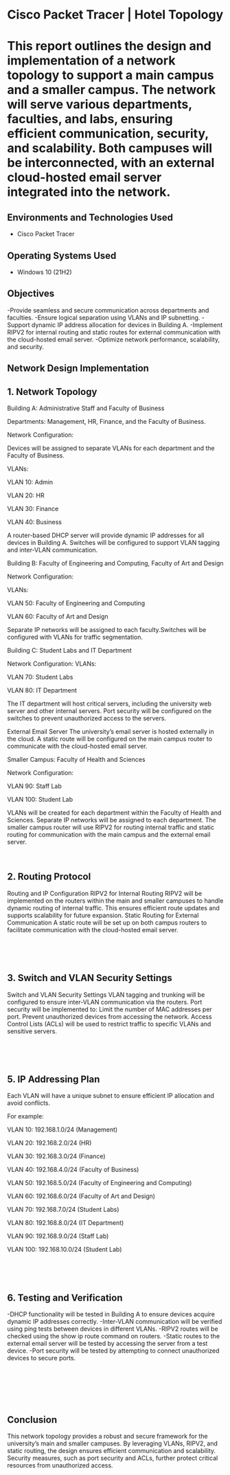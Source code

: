 <p align="center">
</p>

<h1>Cisco Packet Tracer |  Hotel Topology<h1>
  
This report outlines the design and implementation of a network topology to support a main campus and a smaller campus. The network will serve various departments, faculties, and labs, ensuring efficient communication, security, and scalability. Both campuses will be interconnected, with an external cloud-hosted email server integrated into the network.

<h2>Environments and Technologies Used</h2>

- Cisco Packet Tracer

<h2>Operating Systems Used </h2>

- Windows 10</b> (21H2)

<h2>Objectives</h2>

-Provide seamless and secure communication across departments and faculties.
-Ensure logical separation using VLANs and IP subnetting.
-Support dynamic IP address allocation for devices in Building A.
-Implement RIPV2 for internal routing and static routes for external communication with the cloud-hosted email server.
-Optimize network performance, scalability, and security.


<h2>Network Design Implementation</h2>

<p>

</p>
<p>
<h2>1. Network Topology</h2>
Building A: Administrative Staff and Faculty of Business
  
Departments: Management, HR, Finance, and the Faculty of Business.

Network Configuration:

Devices will be assigned to separate VLANs for each department and the Faculty of Business.

VLANs:

VLAN 10: Admin

VLAN 20: HR

VLAN 30: Finance

VLAN 40: Business

A router-based DHCP server will provide dynamic IP addresses for all devices in Building A. Switches will be configured to support VLAN tagging and inter-VLAN communication.

Building B: Faculty of Engineering and Computing, Faculty of Art and Design

Network Configuration:

VLANs:

VLAN 50: Faculty of Engineering and Computing

VLAN 60: Faculty of Art and Design

Separate IP networks will be assigned to each faculty.Switches will be configured with VLANs for traffic segmentation.

Building C: Student Labs and IT Department

Network Configuration:
VLANs:

VLAN 70: Student Labs

VLAN 80: IT Department

The IT department will host critical servers, including the university web server and other internal servers. Port security will be configured on the switches to prevent unauthorized access to the servers.

External Email Server
The university’s email server is hosted externally in the cloud. A static route will be configured on the main campus router to communicate with the cloud-hosted email server.

Smaller Campus: Faculty of Health and Sciences

Network Configuration:

VLAN 90: Staff Lab

VLAN 100: Student Lab

VLANs will be created for each department within the Faculty of Health and Sciences. Separate IP networks will be assigned to each department. The smaller campus router will use RIPV2 for routing internal traffic and static routing for communication with the main campus and the external email server.



</p>
<br />

<p>

</p>
<p>
<h2>2. Routing Protocol</h2>
  
Routing and IP Configuration
RIPV2 for Internal Routing
RIPV2 will be implemented on the routers within the main and smaller campuses to handle dynamic routing of internal traffic.
This ensures efficient route updates and supports scalability for future expansion.
Static Routing for External Communication
A static route will be set up on both campus routers to facilitate communication with the cloud-hosted email server.


</p>
<br />
</p>
<br />

<p>

</p>
<p>
<h2>3. Switch and VLAN Security Settings</h2>
  
Switch and VLAN Security Settings
VLAN tagging and trunking will be configured to ensure inter-VLAN communication via the routers.
Port security will be implemented to:
Limit the number of MAC addresses per port.
Prevent unauthorized devices from accessing the network.
Access Control Lists (ACLs) will be used to restrict traffic to specific VLANs and sensitive servers.

</p>
<br /></p>
<br />

<p>

</p>
<p>
<h2>5. IP Addressing Plan</h2>
  
Each VLAN will have a unique subnet to ensure efficient IP allocation and avoid conflicts. 

For example:

VLAN 10: 192.168.1.0/24 (Management)

VLAN 20: 192.168.2.0/24 (HR)

VLAN 30: 192.168.3.0/24 (Finance)

VLAN 40: 192.168.4.0/24 (Faculty of Business)

VLAN 50: 192.168.5.0/24 (Faculty of Engineering and Computing)

VLAN 60: 192.168.6.0/24 (Faculty of Art and Design)

VLAN 70: 192.168.7.0/24 (Student Labs)

VLAN 80: 192.168.8.0/24 (IT Department)

VLAN 90: 192.168.9.0/24 (Staff Lab)

VLAN 100: 192.168.10.0/24 (Student Lab)

</p>
<br /></p>
<br />

<p>

</p>
<p>
<h2>6. Testing and Verification</h2>
  
-DHCP functionality will be tested in Building A to ensure devices acquire dynamic IP addresses correctly.
-Inter-VLAN communication will be verified using ping tests between devices in different VLANs.
-RIPV2 routes will be checked using the show ip route command on routers.
-Static routes to the external email server will be tested by accessing the server from a test device.
-Port security will be tested by attempting to connect unauthorized devices to secure ports.



</p>
<br /></p>
<br /></p>
<br />

<p>

</p>
<p>
<h2>Conclusion</h2>
This network topology provides a robust and secure framework for the university’s main and smaller campuses. By leveraging VLANs, RIPV2, and static routing, the design ensures efficient communication and scalability. Security measures, such as port security and ACLs, further protect critical resources from unauthorized access.
</p>
<br />
